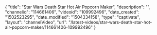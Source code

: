 {
    "title": "Star Wars Death Star Hot Air Popcorn Maker",
    "description": "",
    "channelid": "114661406",
    "videoid": "109992496",
    "date_created": "1502523295",
    "date_modified": "1504334158",
    "type": "captivate",
    "layout": "channelVideo",
    "url": "\/latest-videos\/star-wars-death-star-hot-air-popcorn-maker\/114661406-109992496"
}